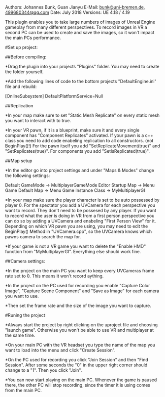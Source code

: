 Authors: Johannes Bunk, Guan Jianyu
E-Mail: bunk@uni-bremen.de, 499680344@qq.com
Date: July 2018
Versions: UE 4.18 / 4.19

This plugin enables you to take large numbers of images of Unreal Engine gameplay from many different perspectives. To record images in VR a second PC can be used to create and save the images, so it won't impact the main PCs performance. 
 

#Set up project:

##Before compiling:

*Drag the plugin into your projects "Plugins" folder. You may need to create the folder yourself. 

*Add the following lines of code to the bottom projects "DefaultEngine.ini" file and rebuild:

[OnlineSubsystem]
DefaultPlatformService=Null

##Replication 

*In your map make sure to set "Static Mesh Replicate" on every static mesh you want to interact with to true.

*In your VR pawn, if it is a blueprint, make sure it and every single component has "Component Replicates" activated. 
If your pawn is a c++ class you need to add code enabeling replication to all constructors. (not BeginPlay()!)
For the pawn itself you add "SetReplicateMovement(true)" and "SetReplicates(true)".
For components you add "SetIsReplicated(true)".

##Map setup

*In the editor go into project settings and under "Maps & Modes" change the following settings:

Default GameMode -> MultiplayerGameMode
Editor Startup Map -> Menu
Game Default Map -> Menu
Game Instance Class -> MyMultiplayerGI

*In your map make sure the player character is set to be auto possessed by player 0.
For the spectator you add a UVCamera for each perspective you want to record. They don't need to be possesed by any player. 
If you want to record what the user is doing in VR from a first person perspective you can do so by adding a UVCamera and enabeling "First Person View" for it.
Depending on which VR pawn you are using, you may need to edit the BeginPlay() Method in "UVCamera.cpp", so the UVCamera knows which pawns camera to search the map for.  

*If your game is not a VR game you want to delete the "Enable HMD" function from "MyMultiplayerGI".
Everything else should work fine. 

##Camera settings:

*In the project on the main PC you want to keep every UVCameras frame rate set to 0. This means it won't record aything. 

*In the project on the PC used for recording you enable "Capture Color Image", "Capture Scene Component" and "Save as Image" for each camera you want to use.

*Then set the frame rate and the size of the image you want to capture. 

#Runing the project

*Always start the project by right clicking on the uproject file and choosing "launch game". Otherwise you won't be able to use VR and multiplayer at the same time. 

*On your main PC with the VR headset you type the name of the map you want to load into the menu and click "Create Session".

*On the PC used for recording you click "Join Session" and then "Find Session". After some seconds the "0" in the upper right corner should change to a "1".
Then you click "Join".

*You can now start playing on the main PC. Whenever the game is paused there, the other PC will stop recording, since the timer it is using comes from the main PC.